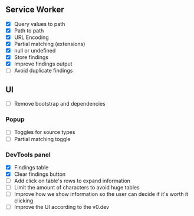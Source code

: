 ## Service Worker

- [x] Query values to path
- [x] Path to path
- [x] URL Encoding
- [x] Partial matching (extensions)
- [x] null or undefined
- [x] Store findings
- [x] Improve findings output
- [ ] Avoid duplicate findings

## UI

- [ ] Remove bootstrap and dependencies

### Popup

- [ ] Toggles for source types
- [ ] Partial matching toggle

### DevTools panel

- [x] Findings table
- [x] Clear findings button
- [ ] Add click on table's rows to expand information
- [ ] Limit the amount of characters to avoid huge tables
- [ ] Improve how we show information so the user can decide if it's worth it clicking
- [ ] Improve the UI according to the v0.dev

